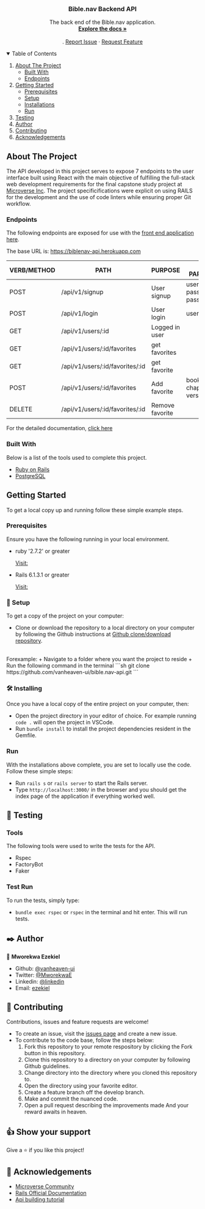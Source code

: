 <br />
<p align="center">

  <h3 align="center">Bible.nav Backend API</h3>

  <p align="center">
    The back end of the Bible.nav application.
    <br />
    <a href="https://github.com/vanheaven-ui/bible.nav-api"><strong>Explore the docs »</strong></a>
    <br />
    <br />
    .
    <a href="https://github.com/vanheaven-ui/bible.nav-api/issues">Report Issue</a>
    ·
    <a href="https://github.com/vanheaven-ui/bible.nav-api/issues">Request Feature</a>
  </p>
</p>

<details open="open">
  <summary>Table of Contents</summary>
  <ol>
    <li>
      <a href="#about-the-project">About The Project</a>
      <ul>
        <li><a href="#built-with">Built With</a></li>
        <li><a href="#endpoints">Endpoints</a></li>
      </ul>
    </li>
    <li>
      <a href="#getting-started">Getting Started</a>
      <ul>
        <li><a href="#prerequisites">Prerequisites</a></li>
        <li><a href="#setup">Setup</a></li>
        <li><a href="#installation">Installations</a></li>
        <li><a href="#run">Run</a></li>
      </ul>
    </li>
    <li><a href="#tests">Testing</a></li>
    <li><a href="#author">Author</a></li>
    <li><a href="#contributing">Contributing</a></li>
    <li><a href="#acknowledgements">Acknowledgements</a></li>
  </ol>
</details>

## About The Project

The API developed in this project serves to expose 7 endpoints to the user interface built using React with the main objective of fulfilling the full-stack web development requirements for the final capstone study project at [Microverse Inc](https://www.microverse.org/). The project specificifications were explicit on using RAILS for the development and the use of code linters while ensuring proper Git workflow.

### Endpoints

The following endpoints are exposed for use with the [front end application here](https://github.com/vanheaven-ui/bible.nav-ui).

The base URL is: https://biblenav-api.herokuapp.com

 | VERB/METHOD |               PATH              |     PURPOSE     |             REQUIRED PARAMETERS(Body)              |
 | ----------- | ------------------------------- | --------------- | -------------------------------------------------- |
 |    POST     | /api/v1/signup                  |   User signup   | username, email, password, password_confirmation   |
 |    POST     | /api/v1/login                   |   User login    |                  username, password                |
 |    GET      | /api/v1/users/:id               | Logged in user  |                                                    |
 |    GET      | /api/v1/users/:id/favorites     |  get favorites  |                                                    |
 |    GET      | /api/v1/users/:id/favorites/:id |  get favorite   |                                                    |
 |    POST     | /api/v1/users/:id/favorites     |  Add favorite   |      book_name, chapter_num, verse_num, verse      |
 |   DELETE    | /api/v1/users/:id/favorites/:id | Remove favorite |                                                    |
 
 For the detailed documentation, [click here](https://documenter.getpostman.com/view/15394592/TzRSh7rx)
 
### Built With

Below is a list of the tools used to complete this project.
* [Ruby on Rails](https://rubyonrails.org/)
* [PostgreSQL](https://www.postgresql.org/)

## Getting Started

To get a local copy up and running follow these simple example steps.

### Prerequisites

Ensure you have the following running in your local environment.
* ruby '2.7.2' or greater
  <br />

  [Visit:](https://www.ruby-lang.org/en/downloads/)

* Rails 6.1.3.1 or greater
  <br>

  [Visit:](https://guides.rubyonrails.org/v5.0/getting_started.html)

### 🔨 Setup <a name = "setup"></a>

To get a copy of the project on your computer:

- Clone or download the repository to a local directory on your computer by following the Github instructions at [Github clone/download repository](https://docs.github.com/en/enterprise/2.13/user/articles/cloning-a-repository).
<br />
Forexample: 
  + Navigate to a folder where you want the project to reside
  + Run the following command in the terminal
```sh
  git clone https://github.com/vanheaven-ui/bible.nav-api.git
```

### 🛠 Installing <a name = "installation"></a>

Once you have a local copy of the entire project on your computer, then:

- Open the project directory in your editor of choice. For example running `code .` will open the project in VSCode.
- Run `bundle install` to install the project dependencies resident in the Gemfile.

### Run <a name = "run"></a>

With the installations above complete, you are set to locally use the code. Follow these simple steps:

- Run `rails s` or `rails server` to start the Rails server.
- Type `http://localhost:3000/` in the browser and you should get the index page of the application if everything worked well.

## 🧪 Testing <a name= "tests"></a>

### Tools

The following tools were used to write the tests for the API.

- Rspec
- FactoryBot
- Faker

### Test Run

To run the tests, simply type:
- `bundle exec rspec` or `rspec` in the terminal and hit enter. This will run tests.

## ✒️ Author <a name = "author"></a>

👤 **Mworekwa Ezekiel**

- Github: [@vanheaven-ui](https://github.com/vanheaven-ui)
- Twitter: [@MworekwaE](https://twitter.com/MworekwaE)
- Linkedin: [@linkedin](https://www.linkedin.com/in/vanheaven/)
- Email: [ezekiel](mailto:vanheaven6@gmail.com)

## 🤝 Contributing <a name = "contributing"></a>

Contributions, issues and feature requests are welcome!

- To create an issue, visit the [issues page](https://github.com/vanheaven-ui/bible.nav-api/issues) and create a new issue.
- To contribute to the code base, follow the steps below:
  1. Fork this repository to your remote respository by clicking the Fork button in this repository.
  2. Clone this repository to a directory on your computer by following Github guidelines.
  3. Change directory into the directory where you cloned this repository to.
  4. Open the directory using your favorite editor.
  5. Create a feature branch off the develop branch.
  6. Make and commit the nuanced code.
  7. Open a pull request describing the improvements made
     And your reward awaits in heaven.

## 👍 Show your support

Give a ⭐️ if you like this project!

## :clap: Acknowledgements <a name = "acknowledgements"></a>

- [Microverse Community](https://www.microverse.org/) <br />
- [Rails Official Documentation](https://rubyonrails.org/) <br />
- [Api building tutorial](https://www.digitalocean.com/community/tutorials/build-a-restful-json-api-with-rails-5-part-one)

